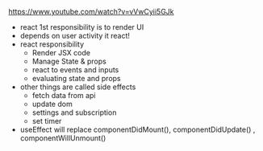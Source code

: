 https://www.youtube.com/watch?v=vVwCyii5GJk

- react 1st responsibility is to render UI
- depends on user activity it react!
- react responsibility
    - Render JSX code
    - Manage State & props
    - react to events and inputs
    - evaluating state and props
- other things are called side effects
    - fetch data from api
    - update dom
    - settings and subscription
    - set timer
- useEffect will replace componentDidMount(), componentDidUpdate() , componentWillUnmount()